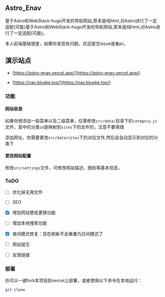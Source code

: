 
## Astro_Enav

基于Astro和WebStack-hugo开发的导航网站,原本是纯html,对Astro进行了一定适配(可能)基于Astro和WebStack-hugo开发的导航网站,原本是纯html,对Astro进行了一定适配(可能)。

本人前端基础很差，如果你发现有问题，欢迎提交issue或者pr。

## 演示站点

- [https://astro-enav.vercel.app/](https://astro-enav.vercel.app/)

- [https://nav.blueke.top/](https://nav.blueke.top/)

### 功能

#### 网站收录

如果你想添加一级菜单以及二级菜单，仅需修改`src/data/`目录下的`category.js`文件，其中的分类`id`是映射到`sites`下的文件的，注意不要填错

添加网址，你需要更改`src/data/sites`下的对应文件,然后会自动显示到对应的分类下

#### 更改网站配置

修改`src/settings`文件，可修改网站描述，图标等基本信息。

### ToDO

- [ ] 优化掉无用文件

- [ ] SEO

- [x] 增加网站壁纸更换功能

- [ ] 增加本地搜索功能

- [x] 夜间模式修复：现在刷新不会重置为日间模式了

- [ ] 网站提交

- [ ] 友情链接

### 部署

你可以一键fork本项目到vercel上部署，或者使用以下命令在本地运行：

```bash
git clone
```



